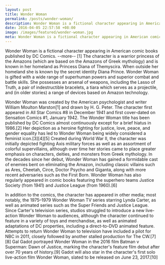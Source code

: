 ```yaml
---
layout: post
title: Wonder Woman
permalink: /posts/wonder-woman/
description: Wonder Woman is a fictional character appearing in American comic books
date: 2016-04-05 22:57:58 +08:00
image: /images/featured/wonder-woman.jpg
meta: Wonder Woman is a fictional character appearing in American comic books.
---
```


Wonder Woman is a fictional character appearing in American comic books published by DC  Comics. --more-- [1] The character is a warrior princess of the Amazons (which are based on the Amazons of Greek mythology) and is known in her homeland as Princess Diana of Themyscira. When outside her homeland she is known by the secret identity Diana Prince. Wonder Woman is gifted with a wide range of superhuman powers and superior combat and battle skills. She possesses an arsenal of weapons, including the Lasso of Truth, a pair of indestructible bracelets, a tiara which serves as a projectile, and (in older stories) a range of devices based on Amazon technology.

Wonder Woman was created by the American psychologist and writer William Moulton Marston[1] and drawn by H. G. Peter. The character first appeared in All Star Comics #8 in December 1941 and first cover-dated on Sensation Comics #1, January 1942. The Wonder Woman title has been published by DC Comics almost continuously except for a brief hiatus in 1986.[2] Her depiction as a heroine fighting for justice, love, peace, and gender equality has led to Wonder Woman being widely considered a feminist icon.[3][4][5] Created during World War II, the character was initially depicted fighting Axis military forces as well as an assortment of colorful supervillains, although over time her stories came to place greater emphasis on characters, deities, and monsters from Greek mythology. In the decades since her debut, Wonder Woman has gained a formidable cast of enemies bent on eliminating the Amazon, including classic villains such as Ares, Cheetah, Circe, Doctor Psycho and Giganta, along with more recent adversaries such as the First Born. Wonder Woman has also regularly appeared in comic books featuring the superhero teams Justice Society (from 1941) and Justice League (from 1960).[6]

In addition to the comics, the character has appeared in other media; most notably, the 1975–1979 Wonder Woman TV series starring Lynda Carter, as well as animated series such as the Super Friends and Justice League. Since Carter's television series, studios struggled to introduce a new live-action Wonder Woman to audiences, although the character continued to feature in a variety of toys and merchandise, as well as animated adaptations of DC properties, including a direct-to-DVD animated feature. Attempts to return Wonder Woman to television have included a pilot for NBC in 2011, closely followed by another stalled production for The CW.[7][8] Gal Gadot portrayed Wonder Woman in the 2016 film Batman v Superman: Dawn of Justice, marking the character's feature film debut after over 70 years of history.[9] Gadot will also star in the character's first solo live-action film Wonder Woman, slated to be released on June 23, 2017.[10]
